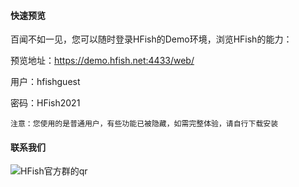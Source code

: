 
#### 快速预览

百闻不如一见，您可以随时登录HFish的Demo环境，浏览HFish的能力：

预览地址：https://demo.hfish.net:4433/web/

用户：hfishguest

密码：HFish2021

`注意：您使用的是普通用户，有些功能已被隐藏，如需完整体验，请自行下载安装`

#### 联系我们

![HFish官方群的qr](http://img.threatbook.cn/hfish/20210728203437.png)